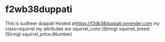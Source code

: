 # f2wb38duppati

This is sudheer duppati
Hosted at<https://f2db38duppati.onrender.com>
my class=squirrel
my attributes are
squirrel_color:(String)
squirrel_breed:(String)
squirrel_price:(Number)